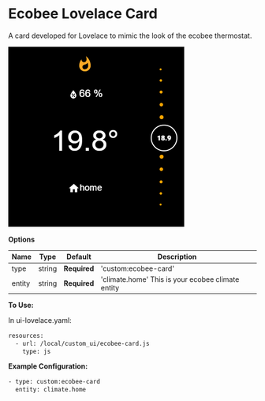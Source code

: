 # Ecobee Lovelace Card

A card developed for Lovelace to mimic the look of the ecobee thermostat.

![ecobee screenshot](images/ecobee.png)

**Options**

| Name | Type | Default | Description
| ---- | ---- | ------- | -----------
| type | string | **Required** | 'custom:ecobee-card'
| entity | string | **Required** | 'climate.home' This is your ecobee climate entity

**To Use:**

In ui-lovelace.yaml:

    resources:
      - url: /local/custom_ui/ecobee-card.js
        type: js

**Example Configuration:**

    - type: custom:ecobee-card
      entity: climate.home
